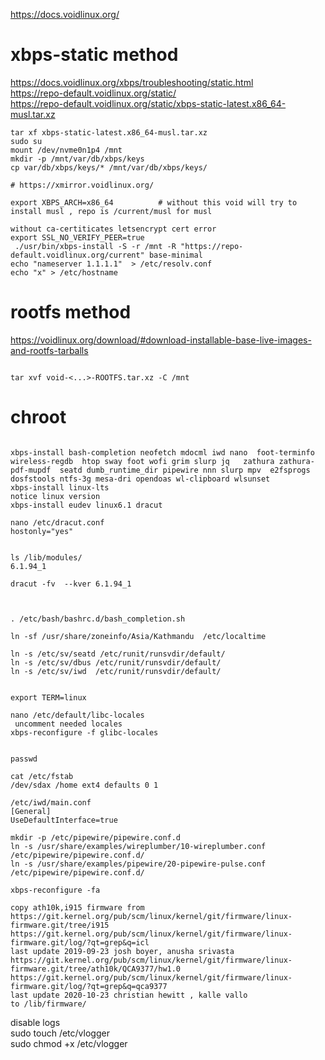 https://docs.voidlinux.org/  
# xbps-static method 
https://docs.voidlinux.org/xbps/troubleshooting/static.html  
https://repo-default.voidlinux.org/static/  
https://repo-default.voidlinux.org/static/xbps-static-latest.x86_64-musl.tar.xz  

```
tar xf xbps-static-latest.x86_64-musl.tar.xz  
sudo su  
mount /dev/nvme0n1p4 /mnt
mkdir -p /mnt/var/db/xbps/keys
cp var/db/xbps/keys/* /mnt/var/db/xbps/keys/

# https://xmirror.voidlinux.org/

export XBPS_ARCH=x86_64          # without this void will try to install musl , repo is /current/musl for musl

without ca-certiticates letsencrypt cert error
export SSL_NO_VERIFY_PEER=true   
 ./usr/bin/xbps-install -S -r /mnt -R "https://repo-default.voidlinux.org/current" base-minimal
echo "nameserver 1.1.1.1"  > /etc/resolv.conf
echo "x" > /etc/hostname
```


# rootfs method 
https://voidlinux.org/download/#download-installable-base-live-images-and-rootfs-tarballs    
```

tar xvf void-<...>-ROOTFS.tar.xz -C /mnt   
```

# chroot
```

xbps-install bash-completion neofetch mdocml iwd nano  foot-terminfo wireless-regdb  htop sway foot wofi grim slurp jq   zathura zathura-pdf-mupdf  seatd dumb_runtime_dir pipewire nnn slurp mpv  e2fsprogs dosfstools ntfs-3g mesa-dri opendoas wl-clipboard wlsunset 
xbps-install linux-lts
notice linux version
xbps-install eudev linux6.1 dracut

nano /etc/dracut.conf
hostonly="yes"


ls /lib/modules/
6.1.94_1

dracut -fv  --kver 6.1.94_1



. /etc/bash/bashrc.d/bash_completion.sh 

ln -sf /usr/share/zoneinfo/Asia/Kathmandu  /etc/localtime

ln -s /etc/sv/seatd /etc/runit/runsvdir/default/
ln -s /etc/sv/dbus /etc/runit/runsvdir/default/
ln -s /etc/sv/iwd  /etc/runit/runsvdir/default/


export TERM=linux

nano /etc/default/libc-locales 
 uncomment needed locales  
xbps-reconfigure -f glibc-locales 


passwd 

cat /etc/fstab
/dev/sdax /home ext4 defaults 0 1 

/etc/iwd/main.conf
[General]
UseDefaultInterface=true

mkdir -p /etc/pipewire/pipewire.conf.d
ln -s /usr/share/examples/wireplumber/10-wireplumber.conf /etc/pipewire/pipewire.conf.d/
ln -s /usr/share/examples/pipewire/20-pipewire-pulse.conf /etc/pipewire/pipewire.conf.d/

xbps-reconfigure -fa

copy ath10k,i915 firmware from 
https://git.kernel.org/pub/scm/linux/kernel/git/firmware/linux-firmware.git/tree/i915
https://git.kernel.org/pub/scm/linux/kernel/git/firmware/linux-firmware.git/log/?qt=grep&q=icl
last update 2019-09-23 josh boyer, anusha srivasta
https://git.kernel.org/pub/scm/linux/kernel/git/firmware/linux-firmware.git/tree/ath10k/QCA9377/hw1.0
https://git.kernel.org/pub/scm/linux/kernel/git/firmware/linux-firmware.git/log/?qt=grep&q=qca9377
last update 2020-10-23 christian hewitt , kalle vallo
to /lib/firmware/ 

```

  
disable logs  
sudo touch /etc/vlogger  
sudo chmod +x  /etc/vlogger  
  




